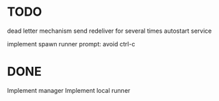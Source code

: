 TODO
====

dead letter mechanism
    send
    redeliver for several times
autostart service

implement spawn runner
prompt:     avoid ctrl-c

DONE
====

Implement manager
Implement local runner
